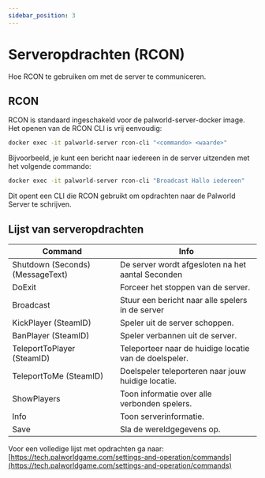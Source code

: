 ```yaml
---
sidebar_position: 3
---
```


# Serveropdrachten (RCON)

Hoe RCON te gebruiken om met de server te communiceren.

## RCON

RCON is standaard ingeschakeld voor de palworld-server-docker image.
Het openen van de RCON CLI is vrij eenvoudig:

```bash
docker exec -it palworld-server rcon-cli "<commando> <waarde>"
```

Bijvoorbeeld, je kunt een bericht naar iedereen in de server uitzenden met het volgende commando:

```bash
docker exec -it palworld-server rcon-cli "Broadcast Hallo iedereen"
```

Dit opent een CLI die RCON gebruikt om opdrachten naar de Palworld Server te schrijven.

## Lijst van serveropdrachten

| Command                          | Info                                                |
|----------------------------------|-----------------------------------------------------|
| Shutdown (Seconds) (MessageText) | De server wordt afgesloten na het aantal Seconden |
| DoExit                           | Forceer het stoppen van de server.                         |
| Broadcast                        | Stuur een bericht naar alle spelers in de server           |
| KickPlayer (SteamID)             | Speler uit de server schoppen.                      |
| BanPlayer (SteamID)              | Speler verbannen uit de server.                       |
| TeleportToPlayer (SteamID)       | Teleporteer naar de huidige locatie van de doelspeler.     |
| TeleportToMe (SteamID)           | Doelspeler teleporteren naar jouw huidige locatie.    |
| ShowPlayers                      | Toon informatie over alle verbonden spelers.       |
| Info                             | Toon serverinformatie.                            |
| Save                             | Sla de wereldgegevens op.                                |

Voor een volledige lijst met opdrachten ga naar: [https://tech.palworldgame.com/settings-and-operation/commands](https://tech.palworldgame.com/settings-and-operation/commands)
